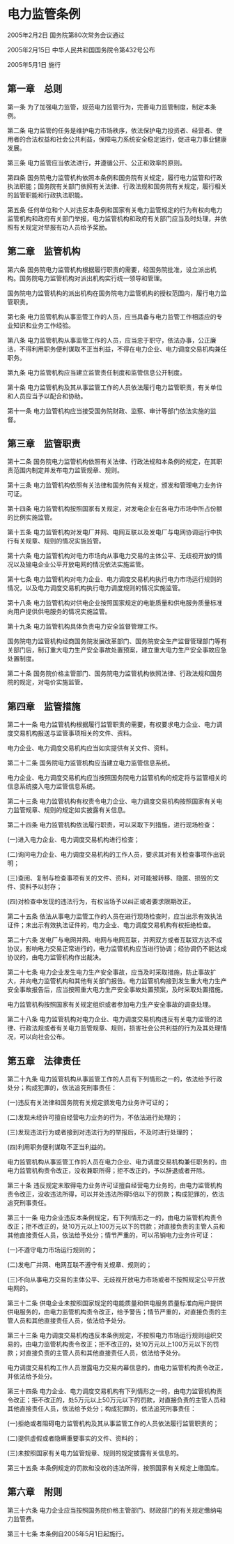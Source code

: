# 电力监管条例

2005年2月2日 国务院第80次常务会议通过

2005年2月15日 中华人民共和国国务院令第432号公布

2005年5月1日 施行

<!-- INFO END -->

## 第一章　总则

第一条 为了加强电力监管，规范电力监管行为，完善电力监管制度，制定本条例。

第二条 电力监管的任务是维护电力市场秩序，依法保护电力投资者、经营者、使用者的合法权益和社会公共利益，保障电力系统安全稳定运行，促进电力事业健康发展。

第三条 电力监管应当依法进行，并遵循公开、公正和效率的原则。

第四条 国务院电力监管机构依照本条例和国务院有关规定，履行电力监管和行政执法职能；国务院有关部门依照有关法律、行政法规和国务院有关规定，履行相关的监管职能和行政执法职能。

第五条 任何单位和个人对违反本条例和国家有关电力监管规定的行为有权向电力监管机构和政府有关部门举报，电力监管机构和政府有关部门应当及时处理，并依照有关规定对举报有功人员给予奖励。

## 第二章　监管机构

第六条 国务院电力监管机构根据履行职责的需要，经国务院批准，设立派出机构。国务院电力监管机构对派出机构实行统一领导和管理。

国务院电力监管机构的派出机构在国务院电力监管机构的授权范围内，履行电力监管职责。

第七条 电力监管机构从事监管工作的人员，应当具备与电力监管工作相适应的专业知识和业务工作经验。

第八条 电力监管机构从事监管工作的人员，应当忠于职守，依法办事，公正廉洁，不得利用职务便利谋取不正当利益，不得在电力企业、电力调度交易机构兼任职务。

第九条 电力监管机构应当建立监管责任制度和监管信息公开制度。

第十条 电力监管机构及其从事监管工作的人员依法履行电力监管职责，有关单位和人员应当予以配合和协助。

第十一条 电力监管机构应当接受国务院财政、监察、审计等部门依法实施的监督。

## 第三章　监管职责

第十二条 国务院电力监管机构依照有关法律、行政法规和本条例的规定，在其职责范围内制定并发布电力监管规章、规则。

第十三条 电力监管机构依照有关法律和国务院有关规定，颁发和管理电力业务许可证。

第十四条 电力监管机构按照国家有关规定，对发电企业在各电力市场中所占份额的比例实施监管。

第十五条 电力监管机构对发电厂并网、电网互联以及发电厂与电网协调运行中执行有关规章、规则的情况实施监管。

第十六条 电力监管机构对电力市场向从事电力交易的主体公平、无歧视开放的情况以及输电企业公平开放电网的情况依法实施监管。

第十七条 电力监管机构对电力企业、电力调度交易机构执行电力市场运行规则的情况，以及电力调度交易机构执行电力调度规则的情况实施监管。

第十八条 电力监管机构对供电企业按照国家规定的电能质量和供电服务质量标准向用户提供供电服务的情况实施监管。

第十九条 电力监管机构具体负责电力安全监督管理工作。

国务院电力监管机构经商国务院发展改革部门、国务院安全生产监督管理部门等有关部门后，制订重大电力生产安全事故处置预案，建立重大电力生产安全事故应急处置制度。

第二十条 国务院价格主管部门、国务院电力监管机构依照法律、行政法规和国务院的规定，对电价实施监管。

## 第四章　监管措施

第二十一条 电力监管机构根据履行监管职责的需要，有权要求电力企业、电力调度交易机构报送与监管事项相关的文件、资料。

电力企业、电力调度交易机构应当如实提供有关文件、资料。

第二十二条 国务院电力监管机构应当建立电力监管信息系统。

电力企业、电力调度交易机构应当按照国务院电力监管机构的规定将与监管相关的信息系统接入电力监管信息系统。

第二十三条 电力监管机构有权责令电力企业、电力调度交易机构按照国家有关电力监管规章、规则的规定如实披露有关信息。

第二十四条 电力监管机构依法履行职责，可以采取下列措施，进行现场检查：

(一)进入电力企业、电力调度交易机构进行检查；

(二)询问电力企业、电力调度交易机构的工作人员，要求其对有关检查事项作出说明；

(三)查阅、复制与检查事项有关的文件、资料，对可能被转移、隐匿、损毁的文件、资料予以封存；

(四)对检查中发现的违法行为，有权当场予以纠正或者要求限期改正。

第二十五条 依法从事电力监管工作的人员在进行现场检查时，应当出示有效执法证件；未出示有效执法证件的，电力企业、电力调度交易机构有权拒绝检查。

第二十六条 发电厂与电网并网、电网与电网互联，并网双方或者互联双方达不成协议，影响电力交易正常进行的，电力监管机构应当进行协调；经协调仍不能达成协议的，由电力监管机构作出裁决。

第二十七条 电力企业发生电力生产安全事故，应当及时采取措施，防止事故扩大，并向电力监管机构和其他有关部门报告。电力监管机构接到发生重大电力生产安全事故报告后，应当按照重大电力生产安全事故处置预案，及时采取处置措施。

电力监管机构按照国家有关规定组织或者参加电力生产安全事故的调查处理。

第二十八条 电力监管机构对电力企业、电力调度交易机构违反有关电力监管的法律、行政法规或者有关电力监管规章、规则，损害社会公共利益的行为及其处理情况，可以向社会公布。

## 第五章　法律责任

第二十九条 电力监管机构从事监管工作的人员有下列情形之一的，依法给予行政处分；构成犯罪的，依法追究刑事责任：

(一)违反有关法律和国务院有关规定颁发电力业务许可证的；

(二)发现未经许可擅自经营电力业务的行为，不依法进行处理的；

(三)发现违法行为或者接到对违法行为的举报后，不及时进行处理的；

(四)利用职务便利谋取不正当利益的。

电力监管机构从事监管工作的人员在电力企业、电力调度交易机构兼任职务的，由电力监管机构责令改正，没收兼职所得；拒不改正的，予以辞退或者开除。

第三十条 违反规定未取得电力业务许可证擅自经营电力业务的，由电力监管机构责令改正，没收违法所得，可以并处违法所得5倍以下的罚款；构成犯罪的，依法追究刑事责任。

第三十一条 电力企业违反本条例规定，有下列情形之一的，由电力监管机构责令改正；拒不改正的，处10万元以上100万元以下的罚款；对直接负责的主管人员和其他直接责任人员，依法给予处分；情节严重的，可以吊销电力业务许可证：

(一)不遵守电力市场运行规则的；

(二)发电厂并网、电网互联不遵守有关规章、规则的；

(三)不向从事电力交易的主体公平、无歧视开放电力市场或者不按照规定公平开放电网的。

第三十二条 供电企业未按照国家规定的电能质量和供电服务质量标准向用户提供供电服务的，由电力监管机构责令改正，给予警告；情节严重的，对直接负责的主管人员和其他直接责任人员，依法给予处分。

第三十三条 电力调度交易机构违反本条例规定，不按照电力市场运行规则组织交易的，由电力监管机构责令改正；拒不改正的，处10万元以上100万元以下的罚款；对直接负责的主管人员和其他直接责任人员，依法给予处分。

电力调度交易机构工作人员泄露电力交易内幕信息的，由电力监管机构责令改正，并依法给予处分。

第三十四条 电力企业、电力调度交易机构有下列情形之一的，由电力监管机构责令改正；拒不改正的，处5万元以上50万元以下的罚款，对直接负责的主管人员和其他直接责任人员，依法给予处分；构成犯罪的，依法追究刑事责任：

(一)拒绝或者阻碍电力监管机构及其从事监管工作的人员依法履行监管职责的；

(二)提供虚假或者隐瞒重要事实的文件、资料的；

(三)未按照国家有关电力监管规章、规则的规定披露有关信息的。

第三十五条 本条例规定的罚款和没收的违法所得，按照国家有关规定上缴国库。

## 第六章　附则

第三十六条 电力企业应当按照国务院价格主管部门、财政部门的有关规定缴纳电力监管费。

第三十七条 本条例自2005年5月1日起施行。

